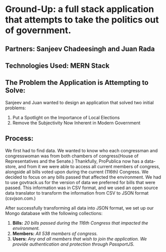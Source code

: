 # Ground-Up: a full stack application that attempts to take the politics out of government.

## Partners: Sanjeev Chadeesingh and Juan Rada

## Technologies Used: MERN Stack

## The Problem the Application is Attempting to Solve:
Sanjeev and Juan wanted to design an application that solved two initial problems:
1. Put a Spotlight on the Importance of Local Elections
1. Remove the Subjectivity Now Inherent in Modern Government

## Process:
We first had to find data. We wanted to know who each congressman and congresswoman was from both chambers of congress(House of Representatives and the Senate.) Thankfully, ProPublica now has a data-store, and from it we were able to access all current members of congress, alongside all bills voted upon during the current (116th) Congress. We decided to focus on any bills passed that affected the environment. We had to use govtrack.us for the version of data we preferred for bills that were passed. This information was in CSV format, and we used an open source data translator to transform the information from CSV to JSON format (csvjson.com.) 

After successfully transforming all data into JSON format, we set up our Mongo database with the following collections:
1. **Bills:** *20 bills passed during the 116th Congress that impacted the environment.* 
1. **Members:** *All 538 members of congress.*
1. **Users:** *Any and all members that wish to join the application. We provide authentication and protection through PassportJS.*

